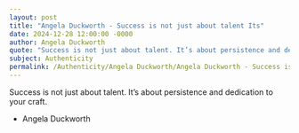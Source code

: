 ```yaml
---
layout: post
title: "Angela Duckworth - Success is not just about talent Its"
date: 2024-12-28 12:00:00 -0000
author: Angela Duckworth
quote: "Success is not just about talent. It’s about persistence and dedication to your craft."
subject: Authenticity
permalink: /Authenticity/Angela Duckworth/Angela Duckworth - Success is not just about talent Its
---
```


Success is not just about talent. It’s about persistence and dedication to your craft.

- Angela Duckworth
